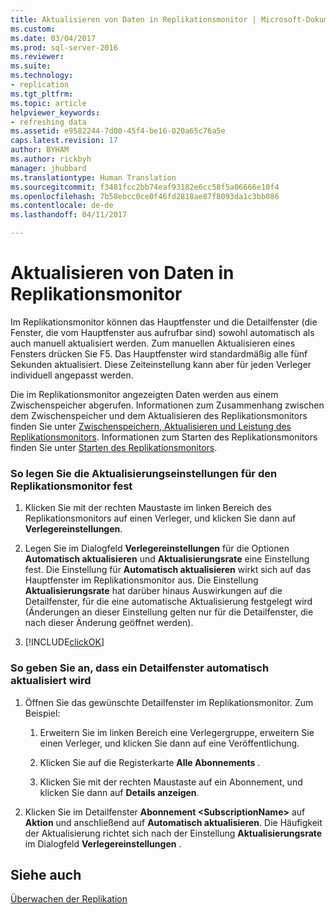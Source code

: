 ```yaml
---
title: Aktualisieren von Daten in Replikationsmonitor | Microsoft-Dokumentation
ms.custom: 
ms.date: 03/04/2017
ms.prod: sql-server-2016
ms.reviewer: 
ms.suite: 
ms.technology:
- replication
ms.tgt_pltfrm: 
ms.topic: article
helpviewer_keywords:
- refreshing data
ms.assetid: e9582244-7d00-45f4-be16-020a65c76a5e
caps.latest.revision: 17
author: BYHAM
ms.author: rickbyh
manager: jhubbard
ms.translationtype: Human Translation
ms.sourcegitcommit: f3481fcc2bb74eaf93182e6cc58f5a06666e10f4
ms.openlocfilehash: 7b58ebcc0ce0f46fd2818ae87f8093da1c3bb086
ms.contentlocale: de-de
ms.lasthandoff: 04/11/2017

---
```

# <a name="refresh-data-in-replication-monitor"></a>Aktualisieren von Daten in Replikationsmonitor
  Im Replikationsmonitor können das Hauptfenster und die Detailfenster (die Fenster, die vom Hauptfenster aus aufrufbar sind) sowohl automatisch als auch manuell aktualisiert werden. Zum manuellen Aktualisieren eines Fensters drücken Sie F5. Das Hauptfenster wird standardmäßig alle fünf Sekunden aktualisiert. Diese Zeiteinstellung kann aber für jeden Verleger individuell angepasst werden.  
  
 Die im Replikationsmonitor angezeigten Daten werden aus einem Zwischenspeicher abgerufen. Informationen zum Zusammenhang zwischen dem Zwischenspeicher und dem Aktualisieren des Replikationsmonitors finden Sie unter [Zwischenspeichern, Aktualisieren und Leistung des Replikationsmonitors](../../../relational-databases/replication/monitor/caching-refresh-and-replication-monitor-performance.md). Informationen zum Starten des Replikationsmonitors finden Sie unter [Starten des Replikationsmonitors](../../../relational-databases/replication/monitor/start-the-replication-monitor.md).  
  
### <a name="to-set-refresh-options-for-replication-monitor"></a>So legen Sie die Aktualisierungseinstellungen für den Replikationsmonitor fest  
  
1.  Klicken Sie mit der rechten Maustaste im linken Bereich des Replikationsmonitors auf einen Verleger, und klicken Sie dann auf **Verlegereinstellungen**.  
  
2.  Legen Sie im Dialogfeld **Verlegereinstellungen** für die Optionen **Automatisch aktualisieren** und **Aktualisierungsrate** eine Einstellung fest. Die Einstellung für **Automatisch aktualisieren** wirkt sich auf das Hauptfenster im Replikationsmonitor aus. Die Einstellung **Aktualisierungsrate** hat darüber hinaus Auswirkungen auf die Detailfenster, für die eine automatische Aktualisierung festgelegt wird (Änderungen an dieser Einstellung gelten nur für die Detailfenster, die nach dieser Änderung geöffnet werden).  
  
3.  [!INCLUDE[clickOK](../../../includes/clickok-md.md)]  
  
### <a name="to-specify-that-a-detail-window-should-automatically-refresh"></a>So geben Sie an, dass ein Detailfenster automatisch aktualisiert wird  
  
1.  Öffnen Sie das gewünschte Detailfenster im Replikationsmonitor. Zum Beispiel:  
  
    1.  Erweitern Sie im linken Bereich eine Verlegergruppe, erweitern Sie einen Verleger, und klicken Sie dann auf eine Veröffentlichung.  
  
    2.  Klicken Sie auf die Registerkarte **Alle Abonnements** .  
  
    3.  Klicken Sie mit der rechten Maustaste auf ein Abonnement, und klicken Sie dann auf **Details anzeigen**.  
  
2.  Klicken Sie im Detailfenster **Abonnement \<SubscriptionName>** auf **Aktion** und anschließend auf **Automatisch aktualisieren**. Die Häufigkeit der Aktualisierung richtet sich nach der Einstellung **Aktualisierungsrate** im Dialogfeld **Verlegereinstellungen** .  
  
## <a name="see-also"></a>Siehe auch  
 [Überwachen der Replikation](../../../relational-databases/replication/monitor/monitoring-replication-overview.md)  
  
  
